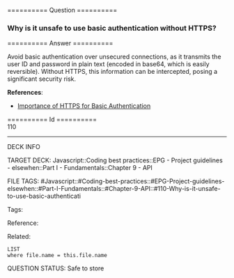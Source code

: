 ========== Question ==========  

### Why is it unsafe to use basic authentication without HTTPS?  

========== Answer ==========  

Avoid basic authentication over unsecured connections, as it transmits the user ID and password in plain text (encoded in base64, which is easily reversible). Without HTTPS, this information can be intercepted, posing a significant security risk.

**References**:

-   [Importance of HTTPS for Basic Authentication](https://developer.mozilla.org/en-US/docs/Web/HTTP/Authentication)

========== Id ==========  
110

---

DECK INFO

TARGET DECK: Javascript::Coding best practices::EPG - Project guidelines - elsewhen::Part I - Fundamentals::Chapter 9 - API

FILE TAGS: #Javascript::#Coding-best-practices::#EPG-Project-guidelines-elsewhen::#Part-I-Fundamentals::#Chapter-9-API::#110-Why-is-it-unsafe-to-use-basic-authenticati

Tags:

Reference:

Related:

```dataview
LIST
where file.name = this.file.name
```

QUESTION STATUS: Safe to store
